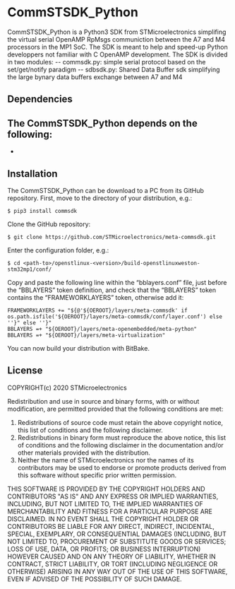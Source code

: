 # CommSTSDK_Python

CommSTSDK_Python is a Python3 SDK from STMicroelectronics simplifing the virtual serial OpenAMP RpMsgs communiction between the A7 and M4 processors in the MP1 SoC. The SDK is meant to help and speed-up Python developpers not familiar with C OpenAMP development. 
The SDK is divided in two modules:
-- commsdk.py: simple serial protocol based on the set/get/notify paradigm 
-- sdbsdk.py: Shared Data Buffer sdk simplifying the large bynary data buffers exchange between A7 and M4

## Dependencies
The CommSTSDK_Python depends on the following:
 - 
 - 

## Installation
The CommSTSDK_Python can be download to a PC from its GitHub repository.
First, move to the <layers> directory of your distribution, e.g.:
  ```Shell
  $ pip3 install commsdk
  ```
Clone the GitHub repository:
  ```Shell
  $ git clone https://github.com/STMicroelectronics/meta-commsdk.git
  ```
Enter the configuration folder, e.g.:
  ```Shell
  $ cd <path-to>/openstlinux-<version>/build-openstlinuxweston-stm32mp1/conf/
  ```
Copy and paste the following line within the “bblayers.conf” file, just before the “BBLAYERS” token definition, and check that the “BBLAYERS” token contains the “FRAMEWORKLAYERS” token, otherwise add it:
  ```Shell
FRAMEWORKLAYERS += "${@'${OEROOT}/layers/meta-commsdk' if os.path.isfile('${OEROOT}/layers/meta-commsdk/conf/layer.conf') else ''}" else ''}"
BBLAYERS =+ "${OEROOT}/layers/meta-openembedded/meta-python"
BBLAYERS =+ "${OEROOT}/layers/meta-virtualization"
  ```
You can now build your distribution with BitBake.


## License
COPYRIGHT(c) 2020 STMicroelectronics

Redistribution and use in source and binary forms, with or without
modification, are permitted provided that the following conditions are met:
  1. Redistributions of source code must retain the above copyright notice,
     this list of conditions and the following disclaimer.
  2. Redistributions in binary form must reproduce the above 
     notice, this list of conditions and the following disclaimer in the
     documentation and/or other materials provided with the distribution.
  3. Neither the name of STMicroelectronics nor the names of its
     contributors may be used to endorse or promote products derived from
     this software without specific prior written permission.

THIS SOFTWARE IS PROVIDED BY THE COPYRIGHT HOLDERS AND CONTRIBUTORS "AS IS"
AND ANY EXPRESS OR IMPLIED WARRANTIES, INCLUDING, BUT NOT LIMITED TO, THE
IMPLIED WARRANTIES OF MERCHANTABILITY AND FITNESS FOR A PARTICULAR PURPOSE
ARE DISCLAIMED. IN NO EVENT SHALL THE COPYRIGHT HOLDER OR CONTRIBUTORS BE
LIABLE FOR ANY DIRECT, INDIRECT, INCIDENTAL, SPECIAL, EXEMPLARY, OR
CONSEQUENTIAL DAMAGES (INCLUDING, BUT NOT LIMITED TO, PROCUREMENT OF
SUBSTITUTE GOODS OR SERVICES; LOSS OF USE, DATA, OR PROFITS; OR BUSINESS
INTERRUPTION) HOWEVER CAUSED AND ON ANY THEORY OF LIABILITY, WHETHER IN
CONTRACT, STRICT LIABILITY, OR TORT (INCLUDING NEGLIGENCE OR OTHERWISE)
ARISING IN ANY WAY OUT OF THE USE OF THIS SOFTWARE, EVEN IF ADVISED OF THE
POSSIBILITY OF SUCH DAMAGE.
